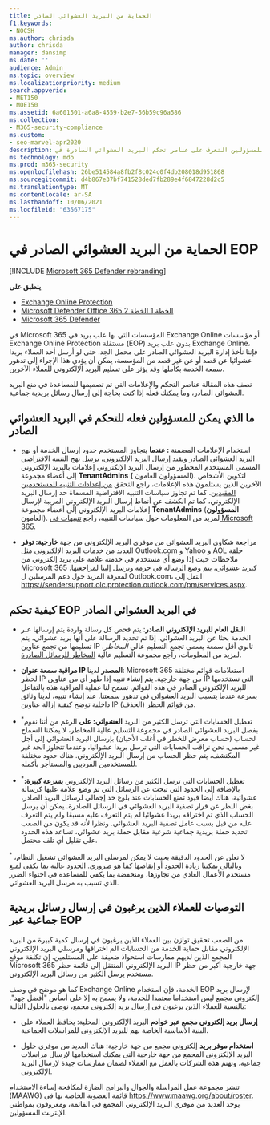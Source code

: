 ```yaml
---
title: الحماية من البريد العشوائي الصادر
f1.keywords:
- NOCSH
ms.author: chrisda
author: chrisda
manager: dansimp
ms.date: ''
audience: Admin
ms.topic: overview
ms.localizationpriority: medium
search.appverid:
- MET150
- MOE150
ms.assetid: 6a601501-a6a8-4559-b2e7-56b59c96a586
ms.collection:
- M365-security-compliance
ms.custom:
- seo-marvel-apr2020
description: يمكن للمسؤولين التعرف على عناصر تحكم البريد العشوائي الصادرة في Exchange Online Protection (EOP)، وما يجب فعله إذا كنت بحاجة إلى إرسال رسائل بريدية جماعية.
ms.technology: mdo
ms.prod: m365-security
ms.openlocfilehash: 26be514584a8fb2f8c024c0f4db208018d951868
ms.sourcegitcommit: d4b867e37bf741528ded7fb289e4f6847228d2c5
ms.translationtype: MT
ms.contentlocale: ar-SA
ms.lasthandoff: 10/06/2021
ms.locfileid: "63567175"
---
```

# <a name="outbound-spam-protection-in-eop"></a>الحماية من البريد العشوائي الصادر في EOP

[!INCLUDE [Microsoft 365 Defender rebranding](../includes/microsoft-defender-for-office.md)]

**ينطبق على**
- [Exchange Online Protection](exchange-online-protection-overview.md)
- [Microsoft Defender Office 365 الخطة 1 الخطة 2](defender-for-office-365.md)
- [Microsoft 365 Defender](../defender/microsoft-365-defender.md)

في Microsoft 365 المؤسسات التي بها علب بريد في Exchange Online أو مؤسسات Exchange Online Protection مستقلة (EOP) بدون علب بريد Exchange Online، فإننا نأخذ إدارة البريد العشوائي الصادر على محمل الجد. حتى لو أرسل أحد العملاء بريدا عشوائيا عن قصد أو عن غير قصد من المؤسسة، يمكن أن يؤدي هذا الإجراء إلى تدهور سمعة الخدمة بكاملها وقد يؤثر على تسليم البريد الإلكتروني للعملاء الآخرين.

تصف هذه المقالة عناصر التحكم والإعلامات التي تم تصميمها للمساعدة في منع البريد العشوائي الصادر، وما يمكنك فعله إذا كنت بحاجة إلى إرسال رسائل بريدية جماعية.

## <a name="what-admins-can-do-to-control-outbound-spam"></a>ما الذي يمكن للمسؤولين فعله للتحكم في البريد العشوائي الصادر

- استخدام الإعلامات المضمنة **: عندما** يتجاوز المستخدم حدود إرسال الخدمة أو نهج [](/office365/servicedescriptions/exchange-online-service-description/exchange-online-limits#sending-limits-across-office-365-options) البريد العشوائي الصادر ويقيد إرسال البريد الإلكتروني، يرسل نهج التنبيه الافتراضي المسمى المستخدم المحظور من إرسال البريد الإلكتروني  إعلامات بالبريد الإلكتروني إلى أعضاء مجموعة **TenantAdmins** **(** المسؤولون العامون).[](configure-the-outbound-spam-policy.md) لتكوين الأشخاص الآخرين الذين يستلمون هذه الإعلامات، راجع التحقق [من إعدادات التنبيه للمستخدمين المقيدين](removing-user-from-restricted-users-portal-after-spam.md#verify-the-alert-settings-for-restricted-users). كما تم تجاوز سياسات التنبيه الافتراضية المسماة  حد إرسال البريد الإلكتروني، كما  تم الكشف عن أنماط إرسال البريد الإلكتروني المريبة لإرسال إعلامات البريد الإلكتروني إلى أعضاء مجموعة **TenantAdmins** (**المسؤولون** العامون). لمزيد من المعلومات حول سياسات التنبيه، راجع [تنبيهات في Microsoft 365](../../compliance/alert-policies.md).

- مراجعة شكاوى البريد العشوائي من موفري البريد الإلكتروني من جهة **خارجية: توفر** العديد من خدمات البريد الإلكتروني مثل Outlook.com و Yahoo و AOL حلقة ملاحظات حيث إذا وضع أي مستخدم في خدمته علامة على بريد إلكتروني من Microsoft 365 كبريد عشوائي، يتم وضع الرسالة في حزمة وترسل إلينا لمراجعتها. لمعرفة المزيد حول دعم المرسلين ل Outlook.com، انتقل إلى <https://sendersupport.olc.protection.outlook.com/pm/services.aspx>.

## <a name="how-eop-controls-outbound-spam"></a>كيفية تحكم EOP في البريد العشوائي الصادر

- **النقل العام للبريد الإلكتروني الصادر**: يتم فحص كل رسالة واردة يتم إرسالها عبر الخدمة بحثا عن البريد العشوائي. إذا تم تحديد الرسالة على أنها بريد عشوائي، يتم تسليمها من تجمع عناوين IP ثانوي أقل سمعة يسمى تجمع التسليم عالي _المخاطر_. لمزيد من المعلومات، راجع مجموعة التسليم عالية [المخاطر للرسائل الصادرة](high-risk-delivery-pool-for-outbound-messages.md).

- **مراقبة سمعة عنوان IP المصدر** لدينا: Microsoft 365 استعلامات قوائم مختلفة لحظر IP من جهة خارجية. يتم إنشاء تنبيه إذا ظهر أي من عناوين IP التي نستخدمها للبريد الإلكتروني الصادر في هذه القوائم. تسمح لنا عملية المراقبة هذه بالتفاعل بسرعة عندما يتسبب البريد العشوائي في تدهور سمعتنا. عند إنشاء تنبيه، لدينا وثائق داخلية توضح كيفية إزالة عناوين IP (الحذف) من قوائم الحظر.

- <sup>\*</sup>تعطيل الحسابات التي ترسل الكثير من البريد **العشوائي: على** الرغم من أننا نقوم بفصل البريد العشوائي الصادر في مجموعة التسليم عالية المخاطر، لا يمكننا السماح لحساب (حساب معرض للخطر في أغلب الأحيان) بإرسال البريد العشوائي إلى أجل غير مسمى. نحن نراقب الحسابات التي ترسل بريدا عشوائيا، وعندما تتجاوز الحد غير المكتشف، يتم حظر الحساب من إرسال البريد الإلكتروني. هناك حدود مختلفة للمستخدمين الفرديين والمستأجر بأكمله.

- <sup>\*</sup>تعطيل الحسابات التي ترسل الكثير من رسائل البريد الإلكتروني **بسرعة كبيرة:** بالإضافة إلى الحدود التي تبحث عن الرسائل التي تم وضع علامة عليها كرسالة عشوائية، هناك أيضا قيود تمنع الحسابات عند بلوغ حد إجمالي لرسائل البريد الصادر، بغض النظر عن قرار تصفية البريد العشوائي في الرسائل الصادرة. يمكن أن يرسل الحساب الذي تم اختراقه بريدا عشوائيا لم يتم التعرف عليه مسبقا ولم يتم التعرف عليه من قبل بسبب عامل تصفية البريد العشوائي. ونظرا لأنه قد يكون من الصعب تحديد حملة بريدية جماعية شرعية مقابل حملة بريد عشوائي، تساعد هذه الحدود على تقليل أي تلف محتمل.

<sup>\*</sup> لا نعلن عن الحدود الدقيقة بحيث لا يمكن لمرسلي البريد العشوائي تشغيل النظام، وبالتالي يمكننا زيادة الحدود أو إنقاصها كما هو ضروري. الحدود عالية بما يكفي لمنع مستخدم الأعمال العادي من تجاوزها، ومنخفضة بما يكفي للمساعدة في احتواء الضرر الذي تسبب به مرسل البريد العشوائي.

## <a name="recommendations-for-customers-who-want-to-send-mass-mailings-through-eop"></a>التوصيات للعملاء الذين يرغبون في إرسال رسائل بريدية جماعية عبر EOP

من الصعب تحقيق توازن بين العملاء الذين يرغبون في إرسال كمية كبيرة من البريد الإلكتروني مقابل حماية الخدمة من الحسابات الم اختراقها ومرسلي البريد الإلكتروني المجمع الذين لديهم ممارسات استحواذ ضعيفة على المستلمين. إن تكلفة موقع Microsoft 365 البريد الإلكتروني المنتقل إلى قائمة حظر IP جهة خارجية أكبر من حظر مستخدم يرسل الكثير من رسائل البريد الإلكتروني.

كما هو موضح في وصف [](/office365/servicedescriptions/exchange-online-service-description/exchange-online-limits)Exchange Online الخدمة، فإن استخدام EOP لإرسال بريد إلكتروني مجمع ليس استخداما معتمدا للخدمة، ولا يسمح به إلا على أساس "أفضل جهد". بالنسبة للعملاء الذين يرغبون في إرسال بريد إلكتروني مجمع، نوصي بالحلول التالية:

- **إرسال بريد إلكتروني مجمع عبر خوادم** البريد الإلكتروني المحلية: يحافظ العملاء على البنية الأساسية الخاصة بهم للبريد الإلكتروني للمراسلات الجماعية.

- **استخدام موفر بريد** إلكتروني مجمع من جهة خارجية: هناك العديد من موفري حلول البريد الإلكتروني المجمع من جهة خارجية التي يمكنك استخدامها لإرسال مراسلات جماعية. وتهتم هذه الشركات بالعمل مع العملاء لضمان ممارسات جيدة لإرسال البريد الإلكتروني.

تنشر مجموعة عمل المراسلة والجوال والبرامج الضارة لمكافحة إساءة الاستخدام (MAAWG) قائمة العضوية الخاصة بها في <https://www.maawg.org/about/roster>. يوجد العديد من موفري البريد الإلكتروني المجمع في القائمة، ومعروفون بمواطني الإنترنت المسؤولين.
